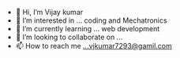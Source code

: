 - 👋 Hi, I’m Vijay kumar 
- 👀 I’m interested in ... coding and Mechatronics 
- 🌱 I’m currently learning ... web development
- 💞️ I’m looking to collaborate on ...
- 📫 How to reach me ...vjkumar7293@gamil.com

<!---
VJ7293/VJ7293 is a ✨ special ✨ repository because its `README.md` (this file) appears on your GitHub profile.
You can click the Preview link to take a look at your changes.
--->
